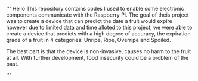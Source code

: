 '''
Hello
This repository contains codes I used to enable some electronic components communicate with the Raspberry Pi. 
The goal of theis project was to create a device that can predict the date a fruit would expire however due to limited
data and time alloted to this project, we were able to create a device that predicts with a high degree of accuracy,
the expiration grade of a fruit in 4 categories: Unripe, Ripe, Overripe and Spoiled.

The best part is that the device is non-invasive, causes no harm to the fruit at all. 
With further development, food insecurity could be a problem of the past.

'''
